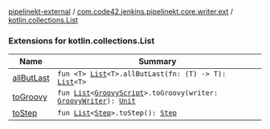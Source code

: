 [pipelinekt-external](../../index.md) / [com.code42.jenkins.pipelinekt.core.writer.ext](../index.md) / [kotlin.collections.List](./index.md)

### Extensions for kotlin.collections.List

| Name | Summary |
|---|---|
| [allButLast](all-but-last.md) | `fun <T> `[`List`](https://kotlinlang.org/api/latest/jvm/stdlib/kotlin.collections/-list/index.html)`<T>.allButLast(fn: (T) -> T): `[`List`](https://kotlinlang.org/api/latest/jvm/stdlib/kotlin.collections/-list/index.html)`<T>` |
| [toGroovy](to-groovy.md) | `fun `[`List`](https://kotlinlang.org/api/latest/jvm/stdlib/kotlin.collections/-list/index.html)`<`[`GroovyScript`](../../com.code42.jenkins.pipelinekt.core.writer/-groovy-script/index.md)`>.toGroovy(writer: `[`GroovyWriter`](../../com.code42.jenkins.pipelinekt.core.writer/-groovy-writer/index.md)`): `[`Unit`](https://kotlinlang.org/api/latest/jvm/stdlib/kotlin/-unit/index.html) |
| [toStep](to-step.md) | `fun `[`List`](https://kotlinlang.org/api/latest/jvm/stdlib/kotlin.collections/-list/index.html)`<`[`Step`](../../com.code42.jenkins.pipelinekt.core.step/-step/index.md)`>.toStep(): `[`Step`](../../com.code42.jenkins.pipelinekt.core.step/-step/index.md) |
